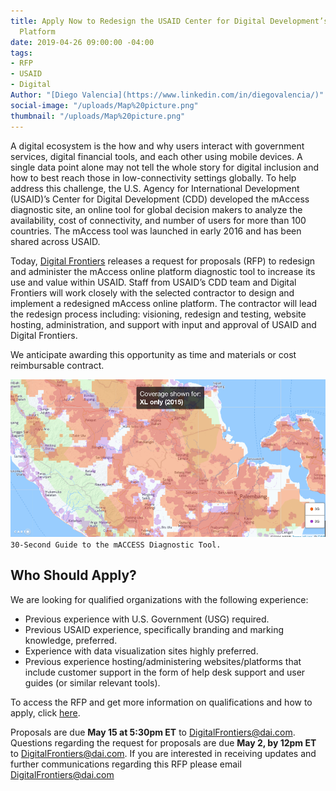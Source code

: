 ```yaml
---
title: Apply Now to Redesign the USAID Center for Digital Development’s mAccess Online
  Platform
date: 2019-04-26 09:00:00 -04:00
tags:
- RFP
- USAID
- Digital
Author: "[Diego Valencia](https://www.linkedin.com/in/diegovalencia/)"
social-image: "/uploads/Map%20picture.png"
thumbnail: "/uploads/Map%20picture.png"
---
```


A digital ecosystem is the how and why users interact with government services, digital financial tools, and each other using mobile devices. A single data point alone may not tell the whole story for digital inclusion and how to best reach those in low-connectivity settings globally. To help address this challenge, the U.S. Agency for International Development (USAID)’s Center for Digital Development (CDD) developed the mAccess diagnostic site, an online tool for global decision makers to analyze the availability, cost of connectivity, and number of users for more than 100 countries. The mAccess tool was launched in early 2016 and has been shared across USAID.

<!--more-->

Today, [Digital Frontiers](https://www.dai.com/our-work/projects/worldwide-digital-frontiers-df) releases a request for proposals (RFP) to redesign and administer the mAccess online platform diagnostic tool to increase its use and value within USAID. Staff from USAID’s CDD team and Digital Frontiers will work closely with the selected contractor to design and implement a redesigned mAccess online platform. The contractor will lead the redesign process including: visioning, redesign and testing, website hosting, administration, and support with input and approval of USAID and Digital Frontiers. 

We anticipate awarding this opportunity as time and materials or cost reimbursable contract.

![Map picture.png](/uploads/Map%20picture.png)`30-Second Guide to the mACCESS Diagnostic Tool.`

## Who Should Apply?

We are looking for qualified organizations with the following experience:

* Previous experience with U.S. Government (USG) required.
* Previous USAID experience, specifically branding and marking knowledge, preferred.
* Experience with data visualization sites highly preferred.
* Previous experience hosting/administering websites/platforms that include customer support in the form of help desk support and user guides (or similar relevant tools).

To access the RFP and get more information on qualifications and how to apply, click [here](https://drive.google.com/file/d/1CVAzUpAB4uXIsUNyG_eP72yHQlicjnxP/view?usp=sharing). 

Proposals are due **May 15 at 5:30pm ET** to [DigitalFrontiers@dai.com](mailto:DigitalFrontiers@dai.com). Questions regarding the request for proposals are due **May 2, by 12pm ET** to [DigitalFrontiers@dai.com](mailto:DigitalFrontiers@dai.com). If you are interested in receiving updates and further communications regarding this RFP please email [DigitalFrontiers@dai.com ](mailto:DigitalFrontiers@dai.com)